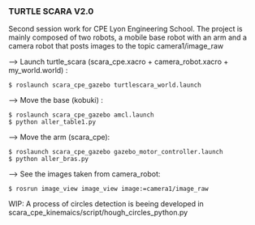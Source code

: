 ### TURTLE SCARA V2.0

Second session work for CPE Lyon Engineering School.
The project is mainly composed of two robots, a mobile base robot with an arm and a camera robot that posts images to the topic camera1/image_raw

--> Launch turtle_scara (scara_cpe.xacro + camera_robot.xacro + my_world.world) :

	$ roslaunch scara_cpe_gazebo turtlescara_world.launch

--> Move the base (kobuki) :

	$ roslaunch scara_cpe_gazebo amcl.launch
	$ python aller_table1.py
	

--> Move the arm (scara_cpe):

	$ roslaunch scara_cpe_gazebo gazebo_motor_controller.launch
	$ python aller_bras.py
	
--> See the images taken from camera_robot:

	$ rosrun image_view image_view image:=camera1/image_raw

WIP: A process of circles detection is beeing developed in scara_cpe_kinemaics/script/hough_circles_python.py 
